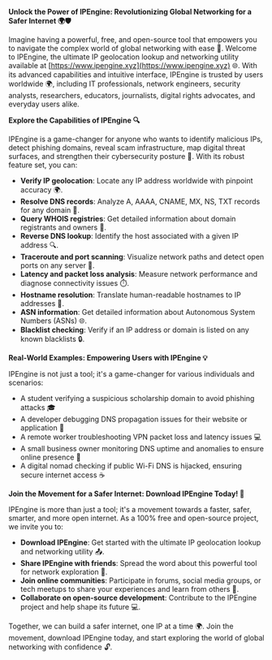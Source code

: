 **Unlock the Power of IPEngine: Revolutionizing Global Networking for a Safer Internet 🌍🛡️**

Imagine having a powerful, free, and open-source tool that empowers you to navigate the complex world of global networking with ease 📡. Welcome to IPEngine, the ultimate IP geolocation lookup and networking utility available at [https://www.ipengine.xyz](https://www.ipengine.xyz) 🌐. With its advanced capabilities and intuitive interface, IPEngine is trusted by users worldwide 🌍, including IT professionals, network engineers, security analysts, researchers, educators, journalists, digital rights advocates, and everyday users alike.

**Explore the Capabilities of IPEngine 🔍**

IPEngine is a game-changer for anyone who wants to identify malicious IPs, detect phishing domains, reveal scam infrastructure, map digital threat surfaces, and strengthen their cybersecurity posture 🔐. With its robust feature set, you can:

*   **Verify IP geolocation**: Locate any IP address worldwide with pinpoint accuracy 🌍.
*   **Resolve DNS records**: Analyze A, AAAA, CNAME, MX, NS, TXT records for any domain 📡.
*   **Query WHOIS registries**: Get detailed information about domain registrants and owners 🔑.
*   **Reverse DNS lookup**: Identify the host associated with a given IP address 🔍.
*   **Traceroute and port scanning**: Visualize network paths and detect open ports on any server 🚀.
*   **Latency and packet loss analysis**: Measure network performance and diagnose connectivity issues ⏱️.
*   **Hostname resolution**: Translate human-readable hostnames to IP addresses 🔑.
*   **ASN information**: Get detailed information about Autonomous System Numbers (ASNs) 🌐.
*   **Blacklist checking**: Verify if an IP address or domain is listed on any known blacklists 🔒.

**Real-World Examples: Empowering Users with IPEngine 💡**

IPEngine is not just a tool; it's a game-changer for various individuals and scenarios:

*   A student verifying a suspicious scholarship domain to avoid phishing attacks 🎓
*   A developer debugging DNS propagation issues for their website or application 🔩
*   A remote worker troubleshooting VPN packet loss and latency issues 💻
*   A small business owner monitoring DNS uptime and anomalies to ensure online presence 🏢
*   A digital nomad checking if public Wi-Fi DNS is hijacked, ensuring secure internet access ☕️

**Join the Movement for a Safer Internet: Download IPEngine Today! 🚀**

IPEngine is more than just a tool; it's a movement towards a faster, safer, smarter, and more open internet. As a 100% free and open-source project, we invite you to:

*   **Download IPEngine**: Get started with the ultimate IP geolocation lookup and networking utility 📤.
*   **Share IPEngine with friends**: Spread the word about this powerful tool for network exploration 🔁.
*   **Join online communities**: Participate in forums, social media groups, or tech meetups to share your experiences and learn from others 👥.
*   **Collaborate on open-source development**: Contribute to the IPEngine project and help shape its future 💻.

Together, we can build a safer internet, one IP at a time 🌍. Join the movement, download IPEngine today, and start exploring the world of global networking with confidence 🔓.